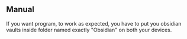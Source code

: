 ## Manual
If you want program, to work as expected, you have to put you obsidian vaults inside folder named exactly "Obsidian" on both your devices. 